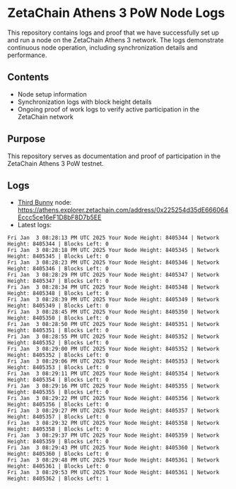 # ZetaChain Athens 3 PoW Node Logs
This repository contains logs and proof that we have successfully set up and run a node on the ZetaChain Athens 3 network. The logs demonstrate continuous node operation, including synchronization details and performance.

## Contents
- Node setup information
- Synchronization logs with block height details
- Ongoing proof of work logs to verify active participation in the ZetaChain network

## Purpose
This repository serves as documentation and proof of participation in the ZetaChain Athens 3 PoW testnet.

## Logs

- [Third Bunny](https://thirdbunny.xyz/) node: https://athens.explorer.zetachain.com/address/0x225254d35dE666064Eccc5ce16eF1D8bF8D7b5EE
- Latest logs:
```
Fri Jan  3 08:28:13 PM UTC 2025 Your Node Height: 8405344 | Network Height: 8405344 | Blocks Left: 0
Fri Jan  3 08:28:18 PM UTC 2025 Your Node Height: 8405345 | Network Height: 8405345 | Blocks Left: 0
Fri Jan  3 08:28:23 PM UTC 2025 Your Node Height: 8405346 | Network Height: 8405346 | Blocks Left: 0
Fri Jan  3 08:28:29 PM UTC 2025 Your Node Height: 8405347 | Network Height: 8405347 | Blocks Left: 0
Fri Jan  3 08:28:34 PM UTC 2025 Your Node Height: 8405348 | Network Height: 8405348 | Blocks Left: 0
Fri Jan  3 08:28:39 PM UTC 2025 Your Node Height: 8405349 | Network Height: 8405349 | Blocks Left: 0
Fri Jan  3 08:28:45 PM UTC 2025 Your Node Height: 8405350 | Network Height: 8405350 | Blocks Left: 0
Fri Jan  3 08:28:50 PM UTC 2025 Your Node Height: 8405351 | Network Height: 8405351 | Blocks Left: 0
Fri Jan  3 08:28:55 PM UTC 2025 Your Node Height: 8405352 | Network Height: 8405352 | Blocks Left: 0
Fri Jan  3 08:29:00 PM UTC 2025 Your Node Height: 8405352 | Network Height: 8405352 | Blocks Left: 0
Fri Jan  3 08:29:06 PM UTC 2025 Your Node Height: 8405353 | Network Height: 8405353 | Blocks Left: 0
Fri Jan  3 08:29:11 PM UTC 2025 Your Node Height: 8405354 | Network Height: 8405354 | Blocks Left: 0
Fri Jan  3 08:29:16 PM UTC 2025 Your Node Height: 8405355 | Network Height: 8405355 | Blocks Left: 0
Fri Jan  3 08:29:22 PM UTC 2025 Your Node Height: 8405356 | Network Height: 8405356 | Blocks Left: 0
Fri Jan  3 08:29:27 PM UTC 2025 Your Node Height: 8405357 | Network Height: 8405357 | Blocks Left: 0
Fri Jan  3 08:29:32 PM UTC 2025 Your Node Height: 8405358 | Network Height: 8405358 | Blocks Left: 0
Fri Jan  3 08:29:37 PM UTC 2025 Your Node Height: 8405359 | Network Height: 8405359 | Blocks Left: 0
Fri Jan  3 08:29:43 PM UTC 2025 Your Node Height: 8405360 | Network Height: 8405360 | Blocks Left: 0
Fri Jan  3 08:29:48 PM UTC 2025 Your Node Height: 8405361 | Network Height: 8405361 | Blocks Left: 0
Fri Jan  3 08:29:53 PM UTC 2025 Your Node Height: 8405361 | Network Height: 8405362 | Blocks Left: 1
```
